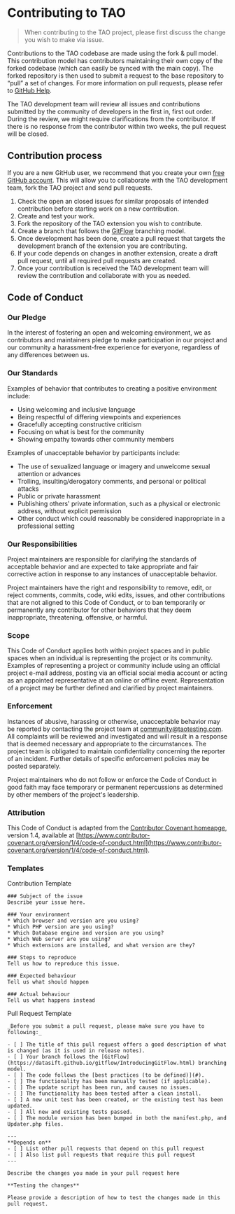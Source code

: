 # Contributing to TAO

> When contributing to the TAO project, please first discuss the change you wish to make via issue.

Contributions to the TAO codebase are made using the fork & pull model.
This contribution model has contributors maintaining their own copy of the forked codebase (which can easily be synced with the main copy). The forked repository is then used to submit a request to the base repository to “pull” a set of changes. For more information on pull requests, please refer to [GitHub Help](https://help.github.com/articles/about-pull-requests/).

The TAO development team will review all issues and contributions submitted by the community of developers in the first in, first out order. During the review, we might require clarifications from the contributor. If there is no response from the contributor within two weeks, the pull request will be closed.

## Contribution process

If you are a new GitHub user, we recommend that you create your own [free GitHub account](https://github.com/signup/free). This will allow you to collaborate with the TAO development team, fork the TAO project and send pull requests.

1. Check the open an closed issues for similar proposals of intended contribution before starting work on a new contribution.
2. Create and test your work.
3. Fork the repository of the TAO extension you wish to contribute.
4. Create a branch that follows the [GitFlow](https://datasift.github.io/gitflow/IntroducingGitFlow.html) branching model.
5. Once development has been done, create a pull request that targets the development branch of the extension you are contributing.
6. If your code depends on changes in another extension, create a draft pull request, until all required pull requests are created.
7. Once your contribution is received the TAO development team will review the contribution and collaborate with you as needed.

## Code of Conduct

### Our Pledge

In the interest of fostering an open and welcoming environment, we as
contributors and maintainers pledge to make participation in our project and
our community a harassment-free experience for everyone, regardless of
any differences between us.

### Our Standards

Examples of behavior that contributes to creating a positive environment
include:

* Using welcoming and inclusive language
* Being respectful of differing viewpoints and experiences
* Gracefully accepting constructive criticism
* Focusing on what is best for the community
* Showing empathy towards other community members

Examples of unacceptable behavior by participants include:

* The use of sexualized language or imagery and unwelcome sexual attention or
advances
* Trolling, insulting/derogatory comments, and personal or political attacks
* Public or private harassment
* Publishing others' private information, such as a physical or electronic
  address, without explicit permission
* Other conduct which could reasonably be considered inappropriate in a
  professional setting

### Our Responsibilities

Project maintainers are responsible for clarifying the standards of acceptable
behavior and are expected to take appropriate and fair corrective action in
response to any instances of unacceptable behavior.

Project maintainers have the right and responsibility to remove, edit, or
reject comments, commits, code, wiki edits, issues, and other contributions
that are not aligned to this Code of Conduct, or to ban temporarily or
permanently any contributor for other behaviors that they deem inappropriate,
threatening, offensive, or harmful.

### Scope

This Code of Conduct applies both within project spaces and in public spaces
when an individual is representing the project or its community. Examples of
representing a project or community include using an official project e-mail address, posting via an official social media account or acting as an appointed
representative at an online or offline event. Representation of a project may be
further defined and clarified by project maintainers.

### Enforcement

Instances of abusive, harassing or otherwise, unacceptable behavior may be
reported by contacting the project team at [community@taotesting.com](mailto:community@taotesting.com). All
complaints will be reviewed and investigated and will result in a response that
is deemed necessary and appropriate to the circumstances. The project team is
obligated to maintain confidentiality concerning the reporter of an incident.
Further details of specific enforcement policies may be posted separately.

Project maintainers who do not follow or enforce the Code of Conduct in good
faith may face temporary or permanent repercussions as determined by other
members of the project's leadership.

### Attribution

This Code of Conduct is adapted from the [Contributor Covenant homeapge](http://contributor-covenant.org), version 1.4,
available at [https://www.contributor-covenant.org/version/1/4/code-of-conduct.html](https://www.contributor-covenant.org/version/1/4/code-of-conduct.html).

### Templates

Contribution Template

```
### Subject of the issue
Describe your issue here.

### Your environment
* Which browser and version are you using?
* Which PHP version are you using?
* Which Database engine and version are you using?
* Which Web server are you using?
* Which extensions are installed, and what version are they?

### Steps to reproduce
Tell us how to reproduce this issue.

### Expected behaviour
Tell us what should happen

### Actual behaviour
Tell us what happens instead

```

Pull Request Template

```
_Before you submit a pull request, please make sure you have to following:_

- [ ] The title of this pull request offers a good description of what is changed (as it is used in release notes).
- [ ] Your branch follows the [GitFlow](https://datasift.github.io/gitflow/IntroducingGitFlow.html) branching model.
- [ ] The code follows the [best practices (to be defined)](#).
- [ ] The functionality has been manually tested (if applicable).
- [ ] The update script has been run, and causes no issues.
- [ ] The functionality has been tested after a clean install.
- [ ] A new unit test has been created, or the existing test has been updated.
- [ ] All new and existing tests passed.
- [ ] The module version has been bumped in both the manifest.php, and Updater.php files.

---
**Depends on**
- [ ] List other pull requests that depend on this pull request
- [ ] Also list pull requests that require this pull request
---

Describe the changes you made in your pull request here

**Testing the changes**

Please provide a description of how to test the changes made in this pull request.
```
